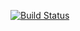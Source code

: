 [![Build Status](https://travis-ci.org/sky-joker/ore-ore-ansible.svg?branch=master)](https://travis-ci.org/sky-joker/ore-ore-ansible)